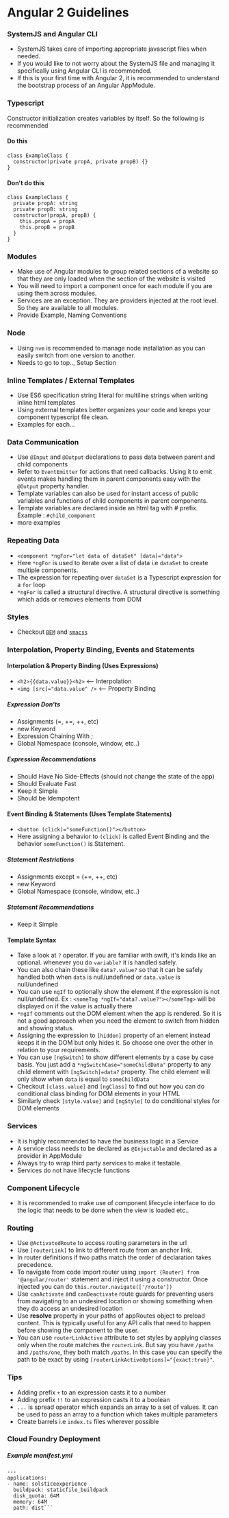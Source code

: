 # Angular 2 Guidelines

### SystemJS and Angular CLI
- SystemJS takes care of importing appropriate javascript files when needed.
- If you would like to not worry about the SystemJS file and managing it specifically using Angular CLI is recommended.
- If this is your first time with Angular 2, it is recommended to understand the bootstrap process of an Angular AppModule.

### Typescript

Constructor initialization creates variables by itself. So the following is recommended

#### Do this
```
class ExampleClass {
  constructor(private propA, private propB) {}
}
```

#### Don't do this

```
class ExampleClass {
  private propA: string
  private propB: string
  constructor(propA, propB) {
    this.propA = propA
    this.propB = propB
  }
}
```

### Modules
- Make use of Angular modules to group related sections of a website so that they are only loaded when the section of the website is visited
- You will need to import a component once for each module if you are using them across modules.
- Services are an exception. They are providers injected at the root level. So they are available to all modules.
- Provide Example, Naming Conventions

### Node
- Using ```nvm``` is recommended to manage node installation as you can easily switch from one version to another.
- Needs to go to top.., Setup Section

### Inline Templates / External Templates
- Use ES6 specification string literal for multiline strings when writing inline html templates
- Using external templates better organizes your code and keeps your component typescript file clean.
- Examples for each...

### Data Communication
- Use ```@Input``` and ```@Output``` declarations to pass data between parent and child components
- Refer to ```EventEmitter``` for actions that need callbacks. Using it to emit events makes handling them in parent components easy with the ```@Output``` property handler.
- Template variables can also be used for instant access of public variables and functions of child components in parent components.
- Template variables are declared inside an html tag with # prefix. Example : ```#child_component```
- more examples

### Repeating Data
- ```<component *ngFor="let data of dataSet" [data]="data">```
- Here ```*ngFor``` is used to iterate over a list of data i.e ```dataSet``` to create multiple components.
- The expression for repeating over ```dataSet``` is a Typescript expression for a ```for``` loop
- ```*ngFor``` is called a structural directive. A structural directive is something which adds or removes elements from DOM

### Styles
- Checkout [```BEM```](getbem.com/introduction) and [```smacss```](smacss.com)

### Interpolation, Property Binding, Events and Statements

#### Interpolation & Property Binding (Uses Expressions)
- ```<h2>{{data.value}}<h2>``` <-- Interpolation
- ```<img [src]="data.value" />``` <-- Property Binding

##### Expression Don'ts
- Assignments (=, +=, ++, etc)
- new Keyword
- Expression Chaining With ;
- Global Namespace (console, window, etc..)

##### Expression Recommendations
- Should Have No Side-Effects (should not change the state of the app)
- Should Evaluate Fast
- Keep it Simple
- Should be Idempotent

#### Event Binding & Statements (Uses Template Statements)
- ```<button (click)="someFunction()"></button>```
- Here assigning a behavior to ```(click)``` is called Event Binding and the behavior ```someFunction()``` is Statement.

##### Statement Restrictions
- Assignments except = (+=, ++, etc)
- new Keyword
- Global Namespace (console, window, etc..)

##### Statement Recommendations
- Keep it Simple

#### Template Syntax
- Take a look at ```?``` operator. If you are familiar with swift, it's kinda like an optional. whenever you do ```variable?``` it is handled safely.
- You can also chain these like ```data?.value?``` so that it can be safely handled both when ```data``` is null/undefined or ```data.value``` is null/undefined
- You can use ```ngIf``` to optionally show the element if the expression is not null/undefined. Ex : ```<someTag *ngIf="data?.value?"></someTag>``` will be displayed on if the value is actually there
- ```*ngIf``` comments out the DOM element when the app is rendered. So it is not a good approach when you need the element to switch from hidden and showing status.
- Assigning the expression to ```[hidden]``` property of an element instead keeps it in the DOM but only hides it. So choose one over the other in relation to your requirements.
- You can use ```[ngSwitch]``` to show different elements by a case by case basis. You just add a ```*ngSwitchCase="someChildData"``` property to any child element with ```[ngSwitch]=data?``` property. The child element will only show when ```data``` is equal to ```someChildData```
- Checkout ```[class.value]``` and ```[ngClass]``` to find out how you can do conditional class binding for DOM elements in your HTML
- Similarly check ```[style.value]``` and ```[ngStyle]``` to do conditional styles for DOM elements

### Services
- It is highly recommended to have the business logic in a Service
- A service class needs to be declared as ```@Injectable``` and declared as a provider in AppModule
- Always try to wrap third party services to make it testable.
- Services do not have lifecycle functions

### Component Lifecycle
- It is recommended to make use of component lifecycle interface to do the logic that needs to be done when the view is loaded etc..

### Routing
- Use ```@ActivatedRoute``` to access routing parameters in the url
- Use ```[routerLink]``` to link to different route from an anchor link.
- In router definitions if two paths match the order of declaration takes precedence.
- To navigate from code import router using ```import {Router} from '@angular/router'``` statement and inject it using a constructor. Once injected you can do ```this.router.navigate(['/route'])```
- Use ```canActivate``` and ```canDeactivate``` route guards for preventing users from navigating to an undesired location or showing something when they do access an undesired location
- Use __resolve__ property in your paths of appRoutes object to preload content. This is typically useful for any API calls that need to happen before showing the component to the user.
- You can use ```routerLinkActive``` attribute to set styles by applying classes only when the route matches the ```routerLink```. But say you have ```/paths``` and ```/paths/one```, they both match ```/paths```. In this case you can specify the path to be exact by using ```[routerLinkActiveOptions]="{exact:true}"```.


### Tips
- Adding prefix ```+``` to an expression casts it to a number
- Adding prefix ```!!``` to an expression casts it to a boolean
- ```...``` is spread operator which expands an array to a set of values. It can be used to pass an array to a function which takes multiple parameters
- Create barrels i.e ```index.ts``` files wherever possible

### Cloud Foundry Deployment

##### Example manifest.yml

```
---
applications:
- name: solsticeexperience
  buildpack: staticfile_buildpack
  disk_quota: 64M
  memory: 64M
  path: dist```
